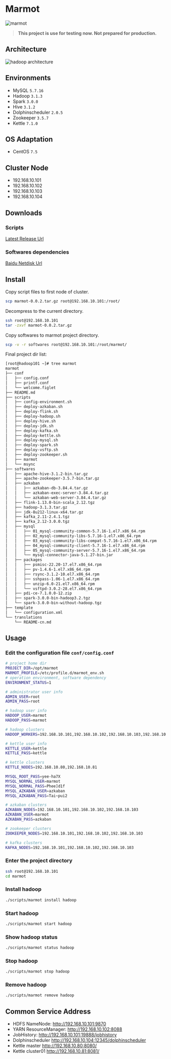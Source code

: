 # Marmot

![marmot](https://img.shields.io/badge/marmot-v0.0.2-blue)


> **This project is use for testing now. Not prepared for production.**

<!-- [中文版](translations/README-cn.md) -->

## Architecture
![hadoop architecture](https://development-1253817761.cos.ap-chengdu.myqcloud.com/marmot/hadoop%20architecture.png)

## Environments
* MySQL `5.7.16`
* Hadoop `3.1.3`
* Spark `3.0.0`
* Hive `3.1.2`
* Dolphinscheduler `2.0.5`
* Zookeeper `3.5.7`
* Kettle `7.1.0`

## OS Adaptation
* CentOS `7.5`

## Cluster Node
* 192.168.10.101
* 192.168.10.102
* 192.168.10.103
* 192.168.10.104

## Downloads

### Scripts
[Latest Release Url](https://github.com/wangenyong/marmot/releases/tag/v0.0.2)

### Softwares dependencies
[Baidu Netdisk Url](https://pan.baidu.com/s/1koS5BsZcj-6DTjGW2_eEaw?pwd=n4am)

## Install
Copy script files to first node of cluster.
```bash
scp marmot-0.0.2.tar.gz root@192.168.10.101:/root/
```
Decompress to the current directory.
```bash
ssh root@192.168.10.101
tar -zxvf marmot-0.0.2.tar.gz
```
Copy softwares to marmot project directory.
```bash
scp -v -r softwares root@192.168.10.101:/root/marmot/
```
Final project dir list:
```bash
[root@hadoop101 ~]# tree marmot
marmot
├── conf
│   ├── config.conf
│   ├── printf.conf
│   └── welcome.figlet
├── README.md
├── scripts
│   ├── config-environment.sh
│   ├── deploy-azkaban.sh
│   ├── deploy-flink.sh
│   ├── deploy-hadoop.sh
│   ├── deploy-hive.sh
│   ├── deploy-jdk.sh
│   ├── deploy-kafka.sh
│   ├── deploy-kettle.sh
│   ├── deploy-mysql.sh
│   ├── deploy-spark.sh
│   ├── deploy-vsftp.sh
│   ├── deploy-zookeeper.sh
│   ├── marmot
│   └── msync
├── softwares
│   ├── apache-hive-3.1.2-bin.tar.gz
│   ├── apache-zookeeper-3.5.7-bin.tar.gz
│   ├── azkaban
│   │   ├── azkaban-db-3.84.4.tar.gz
│   │   ├── azkaban-exec-server-3.84.4.tar.gz
│   │   └── azkaban-web-server-3.84.4.tar.gz
│   ├── flink-1.13.0-bin-scala_2.12.tgz
│   ├── hadoop-3.1.3.tar.gz
│   ├── jdk-8u212-linux-x64.tar.gz
│   ├── kafka_2.11-2.4.1.tgz
│   ├── kafka_2.12-3.0.0.tgz
│   ├── mysql
│   │   ├── 01_mysql-community-common-5.7.16-1.el7.x86_64.rpm
│   │   ├── 02_mysql-community-libs-5.7.16-1.el7.x86_64.rpm
│   │   ├── 03_mysql-community-libs-compat-5.7.16-1.el7.x86_64.rpm
│   │   ├── 04_mysql-community-client-5.7.16-1.el7.x86_64.rpm
│   │   ├── 05_mysql-community-server-5.7.16-1.el7.x86_64.rpm
│   │   └── mysql-connector-java-5.1.27-bin.jar
│   ├── packages
│   │   ├── psmisc-22.20-17.el7.x86_64.rpm
│   │   ├── pv-1.4.6-1.el7.x86_64.rpm
│   │   ├── rsync-3.1.2-10.el7.x86_64.rpm
│   │   ├── sshpass-1.06-1.el7.x86_64.rpm
│   │   ├── unzip-6.0-21.el7.x86_64.rpm
│   │   └── vsftpd-3.0.2-28.el7.x86_64.rpm
│   ├── pdi-ce-7.1.0.0-12.zip
│   ├── spark-3.0.0-bin-hadoop3.2.tgz
│   └── spark-3.0.0-bin-without-hadoop.tgz
├── template
│   └── configuration.xml
└── translations
    └── README-cn.md
```

## Usage

### Edit the configuration file `conf/config.conf`

```bash
# project home dir
PROJECT_DIR=/opt/marmot
MARMOT_PROFILE=/etc/profile.d/marmot_env.sh
# operation environment, software dependency
ENVIRONMENT_STATUS=1

# administrator user info
ADMIN_USER=root
ADMIN_PASS=root

# hadoop user info
HADOOP_USER=marmot
HADOOP_PASS=marmot

# hadoop clusters
HADOOP_WORKERS=192.168.10.101,192.168.10.102,192.168.10.103,192.168.10.104

# kettle user info
KETTLE_USER=kettle
KETTLE_PASS=kettle

# kettle clusters
KETTLE_NODES=192.168.10.80,192.168.10.81

MYSQL_ROOT_PASS=yee-ha7X
MYSQL_NORMAL_USER=marmot
MYSQL_NORMAL_PASS=Phee]d1f
MYSQL_AZKABAN_USER=azkaban
MYSQL_AZKABAN_PASS=Tai~pui2

# azkaban clusters
AZKABAN_NODES=192.168.10.101,192.168.10.102,192.168.10.103
AZKABAN_USER=marmot
AZKABAN_PASS=azkaban

# zookeeper clusters
ZOOKEEPER_NODES=192.168.10.101,192.168.10.102,192.168.10.103

# kafka clusters
KAFKA_NODES=192.168.10.101,192.168.10.102,192.168.10.103
```

### Enter the project directory
```bash
ssh root@192.168.10.101
cd marmot
```
### Install hadoop
```bash
./scripts/marmot install hadoop
```
### Start hadoop
```bash
./scripts/marmot start hadoop
```
### Show hadoop status
```bash
./scripts/marmot status hadoop
```
### Stop hadoop
```bash
./scripts/marmot stop hadoop
```
### Remove hadoop
```bash
./scripts/marmot remove hadoop
```

## Common Service Address

* HDFS NameNode: http://192.168.10.101:9870
* YARN ResourceManager: http://192.168.10.102:8088
* JobHistory: http://192.168.10.101:19888/jobhistory
* Dolphinscheduler http://192.168.10.104:12345/dolphinscheduler
* Kettle master http://192.168.10.80:8080/
* Kettle cluster01 http://192.168.10.81:8081/

